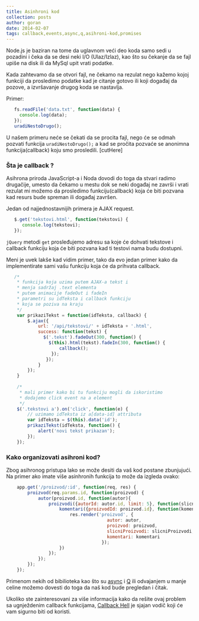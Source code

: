 ```yaml
---
title: Asinhroni kod
collection: posts
author: goran
date: 2014-02-07
tags: callback,events,async,q,asihroni-kod,promises
---
```


Node.js je baziran na tome da uglavnom veći deo koda samo sedi u pozadini i čeka da se desi neki I/O (Ulaz/Izlaz), kao što su čekanje da se fajl upiše na disk ili da MySql upit vrati podatke. 

Kada zahtevamo da se otvori fajl, ne čekamo na rezulat nego kažemo kojoj funkciji da prosledimo podatke kad je citanje gotovo ili koji događaj da pozove, a izvršavanje drugog koda se nastavlja. 

Primer:
```javascript
   fs.readFile('data.txt', function(data) {
     console.log(data);
   });
   uradiNestoDrugo();
```

U našem primeru neće se čekati da se procita fajl, nego će se odmah pozvati funkcija ```uradiNestoDrugo();``` a kad se pročita pozvaće se anonimna funkcija(callback) koju smo prosledili.
[cutHere]

### Šta je callback ?

Asihrona priroda JavaScript-a i Noda dovodi do toga da stvari radimo drugačije, umesto da čekamo u mestu dok se neki događaj ne završi i vrati rezulat mi možemo da prosledimo funkciju(callback) koja će biti pozvana kad resurs bude spreman ili događaj završen. 

Jedan od najjednostavnijih primera je AJAX request.

```js
   $.get('tekstovi.html', function(tekstovi) {
	  console.log(tekstovi);
   });
```

```jQuery``` metodi ```get``` prosleđujemo adresu sa koje će dohvati tekstove i callback funkciju koja će biti pozvana kad ti testovi nama budu dostupni.

Meni je uvek lakše kad vidim primer, tako da evo jedan primer kako da implementirate sami vašu funkciju koja će da prihvata callback.


```javascript
   /* 
    * funkcija koja uzima putem AJAX-a tekst i 
    * menja sadržaj .text elementa
    * putem animacije fadeOut i fadeIn
    * parametri su idTeksta i callback funkciju 
    * koja se poziva na kraju
    */
    var prikaziTekst = function(idTeksta, callback) {
        $.ajax({
            url: '/api/tekstovi/' + idTeksta + '.html',
            success: function(tekst) {
              $('.tekst').fadeOut(300, function() {
                $(this).html(tekst).fadeIn(300, function() {
                    callback();
                 });
               });
		    }
        });
    }
    
    /*
     * mali primer kako bi tu funkciju mogli da iskoristimo
     * dodajemo click event na a element
     */
    $('.tekstovi a').on('click', function(e) {
        // uzimamo idTeksta iz a[data-id] attributa
        var idTeksta = $(this).data('id');
        prikaziTekst(idTeksta, function() {
            alert('novi tekst prikazan');
        });
    });
```

### Kako organizovati asihroni kod?

Zbog asihronog pristupa lako se može desiti da vaš kod postane zbunjujući. Na primer ako imate više asinhronih funkcija to može da izgleda ovako:

```javascript
    app.get('/proizvod/:id', function(req, res) {
        proizvod(req.params.id, function(proizvod) {
            autor(proizvod.id, function(autor){
                proizvodi({autorId: autor.id, limit: 5}, function(slicniProizvodi) {
                    komentari({proizvodId: proizvod.id}, function(komentari), function() {
                        res.render('proizvod', { 
                                      autor: autor, 
                                      proizvod: proizvod, 
                                      slicniProizvodi: slicniProizvodi, 
                                      komentari: komentari
                                    });
                    })
                });
            });
        });
    });
```

Primenom nekih od bibilioteka kao što su [async](https://github.com/caolan/async) i [Q](https://github.com/kriskowal/q) ili odvajanjem u manje celine možemo dovesti do toga da naš kod bude pregledan i čitak.

Ukoliko ste zainteresovani za više informacija kako da rešite ovaj problem sa ugnježdenim callback funkcijama, [Callback Hell](http://callbackhell.com/) je sjajan vodič koji će vam sigurno biti od koristi.
